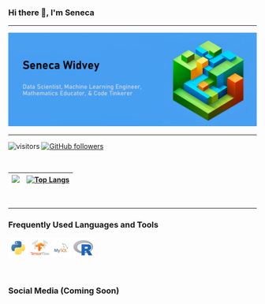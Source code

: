 ### Hi there 👋, I'm Seneca
---

<img src="https://raw.githubusercontent.com/swidvey/swidvey/master/profile_banner.PNG">

<!--
Should add description after image
-->

---

![visitors](https://visitor-badge.laobi.icu/badge?page_id=swidvey.swidvey)
[![GitHub followers](https://img.shields.io/github/followers/swidvey.svg?style=social&label=Follow)](https://github.com/swidvey?tab=followers)

<br>


| <img src="https://github-readme-stats.vercel.app/api?username=swidvey&count_private=true&theme=radical&show_icons=true" /> | [![Top Langs](https://github-readme-stats.vercel.app/api/top-langs/?username=swidvey&layout=compact&theme=radical)](https://github.com/anuraghazra/github-readme-stats) |
| ------------- | ------------- |


<br>

---

### Frequently Used Languages and Tools 
<code><img height="40" src="https://raw.githubusercontent.com/github/explore/5c058a388828bb5fde0bcafd4bc867b5bb3f26f3/topics/python/python.png"></code>
<code><img height="40" src="https://raw.githubusercontent.com/github/explore/5c058a388828bb5fde0bcafd4bc867b5bb3f26f3/topics/tensorflow/tensorflow.png"></code>
<code><img height="40" src="https://raw.githubusercontent.com/github/explore/5c058a388828bb5fde0bcafd4bc867b5bb3f26f3/topics/mysql/mysql.png"></code>
<code><img height="40" src="https://raw.githubusercontent.com/github/explore/5c058a388828bb5fde0bcafd4bc867b5bb3f26f3/topics/r/r.png"></code>

<br>

### Social Media (Coming Soon)
<!--
Need to update other meadia accounts
-->

